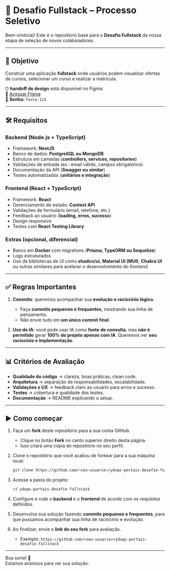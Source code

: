 # 🚀 Desafio Fullstack – Processo Seletivo

Bem-vindo(a)! Este é o repositório base para o **Desafio Fullstack** da nossa etapa de seleção de novos colaboradores.

---

## 🎯 Objetivo

Construir uma aplicação **fullstack** onde usuários podem visualizar ofertas de cursos, selecionar um curso e realizar a matrícula.

O **handoff de design** está disponível no Figma:  
🔗 [Acessar Figma](https://www.figma.com/design/jJLBqZG5RLoL9pbviYvAZW/Teste---Desenvolvimento?node-id=8-2156&t=FjZv9T176fS24B4e-0)  
🔑 **Senha:** `Teste-123`

---

## 🛠️ Requisitos

### Backend (Node.js + TypeScript)
- Framework: **NestJS**  
- Banco de dados: **PostgreSQL ou MongoDB**  
- Estrutura em camadas (**controllers, services, repositories**)  
- Validações de entrada (ex.: email válido, campos obrigatórios)  
- Documentação da API (**Swagger ou similar**)  
- Testes automatizados (**unitários e integração**)  

### Frontend (React + TypeScript)
- Framework: **React**  
- Gerenciamento de estado: **Context API**  
- Validações de formulário (email, telefone, etc.)  
- Feedback ao usuário (**loading, erros, sucesso**)  
- Design responsivo  
- Testes com **React Testing Library**

### Extras (opcional, diferencial)
- Banco em **Docker** com migrations (**Prisma, TypeORM ou Sequelize**)  
- Logs estruturados  
- Uso de bibliotecas de UI como **shadcn/ui**, **Material UI (MUI)**, **Chakra UI** ou outras similares para acelerar o desenvolvimento do frontend
  
---

## ✅ Regras Importantes

1. **Commits**: queremos acompanhar sua **evolução e raciocínio lógico**.  
   - Faça **commits pequenos e frequentes**, mostrando sua linha de pensamento.  
   - Não envie tudo em **um único commit final**.

2. **Uso de IA**: você pode usar IA como **fonte de consulta**, mas **não é permitido** gerar **100% do projeto apenas com IA**. Queremos ver **seu raciocínio e implementação**.

---

## 📊 Critérios de Avaliação

- **Qualidade do código** → clareza, boas práticas, clean code.  
- **Arquitetura** → separação de responsabilidades, escalabilidade.  
- **Validações e UX** → feedback claro ao usuário para erros e sucesso.  
- **Testes** → cobertura e qualidade dos testes.  
- **Documentação** → README explicando o setup.  

---

## ▶️ Como começar

1. Faça um **fork** deste repositório para a sua conta GitHub.  
   - Clique no botão **Fork** no canto superior direito desta página.  
   - Isso criará uma cópia do repositório no seu perfil.  

2. Clone o repositório que você acabou de forkear para a sua máquina local:  
   ```bash
   git clone https://github.com/<seu-usuario>/yduqs-portais-desafio-fullstack.git
   ```

3. Acesse a pasta do projeto:  
   ```bash
   cd yduqs-portais-desafio-fullstack
   ```

4. Configure e rode o **backend** e o **frontend** de acordo com os requisitos definidos.  

5. Desenvolva sua solução fazendo **commits pequenos e frequentes**, para que possamos acompanhar sua linha de raciocínio e evolução.  

6. Ao finalizar, envie o **link do seu fork** para avaliação.  
   - Exemplo: `https://github.com/<seu-usuario>/yduqs-portais-desafio-fullstack`

---

Boa sorte! 🚀  
Estamos ansiosos para ver sua solução.
